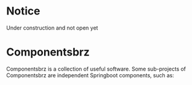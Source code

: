 # Notice
Under construction and not open yet


# Componentsbrz
Componentsbrz is a collection of useful software. Some sub-projects of Componentsbrz are independent Springboot components, such as:




